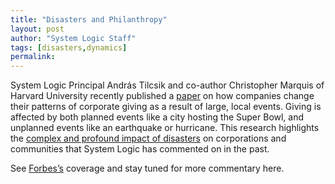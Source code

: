 ```yaml
---
title: "Disasters and Philanthropy"
layout: post
author: "System Logic Staff" 
tags: [disasters,dynamics] 
permalink: 
---
```


System Logic Principal András Tilcsik and co-author Christopher Marquis of Harvard University recently published a [paper](http://papers.ssrn.com/sol3/papers.cfm?abstract_id=2028982) on how companies change their patterns of corporate giving as a result of large, local events. Giving is affected by both planned events like a city hosting the Super Bowl, and unplanned events like an earthquake or hurricane. This research highlights the [complex and profound impact of disasters](http://www.system-logic.com/commentary/posts/The%20Rising%20Cost%20of%20Disaster1ywI) on corporations and communities that System Logic has commented on in the past. 

See [Forbes’s](http://www.forbes.com/sites/hbsworkingknowledge/2013/05/06/how-sporting-events-and-natural-disasters-shake-up-corporate-philanthropy/) coverage and stay tuned for more commentary here.

